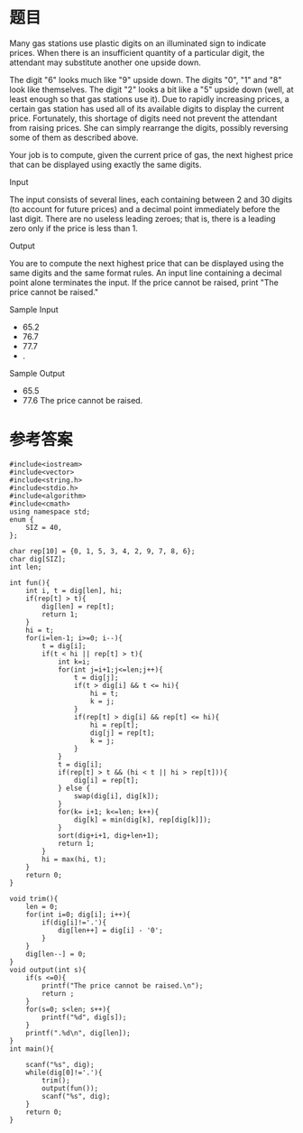 # 题目
Many gas stations use plastic digits on an illuminated sign to indicate prices. When there is an insufficient quantity of a particular digit, the attendant may substitute another one upside down.

The digit "6" looks much like "9" upside down. The digits "0", "1" and "8" look like themselves. The digit "2" looks a bit like a "5" upside down (well, at least enough so that gas stations use it).
Due to rapidly increasing prices, a certain gas station has used all of its available digits to display the current price. Fortunately, this shortage of digits need not prevent the attendant from raising prices. She can simply rearrange the digits, possibly reversing some of them as described above.

Your job is to compute, given the current price of gas, the next highest price that can be displayed using exactly the same digits.

Input

The input consists of several lines, each containing between 2 and 30 digits (to account for future prices) and a decimal point immediately before the last digit. There are no useless leading zeroes; that is, there is a leading zero only if the price is less than 1.

Output

You are to compute the next highest price that can be displayed using the same digits and the same format rules. An input line containing a decimal point alone terminates the input. If the price cannot be raised, print "The price cannot be raised."

Sample Input

* 65.2
* 76.7
* 77.7
* .

Sample Output
* 65.5
* 77.6
The price cannot be raised.

# 参考答案
    #include<iostream>
    #include<vector>
    #include<string.h>
    #include<stdio.h>
    #include<algorithm>
    #include<cmath>
    using namespace std;
    enum {
        SIZ = 40,
    };

    char rep[10] = {0, 1, 5, 3, 4, 2, 9, 7, 8, 6};
    char dig[SIZ];
    int len;

    int fun(){
        int i, t = dig[len], hi;
        if(rep[t] > t){
            dig[len] = rep[t];
            return 1;
        }
        hi = t;
        for(i=len-1; i>=0; i--){
            t = dig[i];
            if(t < hi || rep[t] > t){
                int k=i;
                for(int j=i+1;j<=len;j++){
                    t = dig[j];
                    if(t > dig[i] && t <= hi){
                        hi = t;
                        k = j;
                    }
                    if(rep[t] > dig[i] && rep[t] <= hi){
                        hi = rep[t];
                        dig[j] = rep[t];
                        k = j;
                    }
                }
                t = dig[i];
                if(rep[t] > t && (hi < t || hi > rep[t])){
                    dig[i] = rep[t];
                } else {
                    swap(dig[i], dig[k]);
                }
                for(k= i+1; k<=len; k++){
                    dig[k] = min(dig[k], rep[dig[k]]);
                }
                sort(dig+i+1, dig+len+1);
                return 1;
            }
            hi = max(hi, t);
        }
        return 0;
    }

    void trim(){
        len = 0;
        for(int i=0; dig[i]; i++){
            if(dig[i]!='.'){
                dig[len++] = dig[i] - '0';
            }
        }
        dig[len--] = 0;
    }
    void output(int s){
        if(s <=0){
            printf("The price cannot be raised.\n");
            return ;
        }
        for(s=0; s<len; s++){
            printf("%d", dig[s]);
        }
        printf(".%d\n", dig[len]);
    }
    int main(){

        scanf("%s", dig);
        while(dig[0]!='.'){
            trim();
            output(fun());
            scanf("%s", dig);
        }
        return 0;
    }
